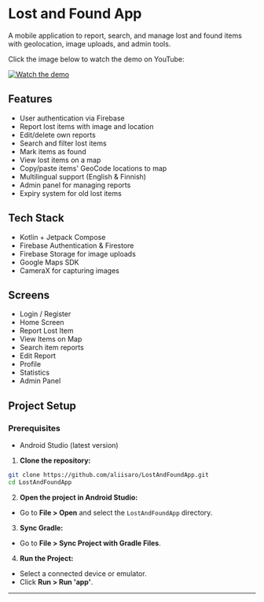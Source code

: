 # Lost and Found App

A mobile application to report, search, and manage lost and found items with geolocation, image uploads, and admin tools.

Click the image below to watch the demo on YouTube:

[![Watch the demo](https://img.youtube.com/vi/7ez7mB4x1yM/0.jpg)](https://www.youtube.com/watch?v=7ez7mB4x1yM)

## Features
- User authentication via Firebase
- Report lost items with image and location
- Edit/delete own reports
- Search and filter lost items
- Mark items as found
- View lost items on a map
- Copy/paste items' GeoCode locations to map
- Multilingual support (English & Finnish)
- Admin panel for managing reports
- Expiry system for old lost items

## Tech Stack
- Kotlin + Jetpack Compose
- Firebase Authentication & Firestore
- Firebase Storage for image uploads
- Google Maps SDK
- CameraX for capturing images

## Screens
- Login / Register
- Home Screen
- Report Lost Item
- View Items on Map
- Search item reports
- Edit Report
- Profile
- Statistics
- Admin Panel

## Project Setup

### Prerequisites
- Android Studio (latest version)

1. **Clone the repository:**

```bash
git clone https://github.com/aliisaro/LostAndFoundApp.git
cd LostAndFoundApp
```

2. **Open the project in Android Studio:**

- Go to **File > Open** and select the `LostAndFoundApp` directory.

3. **Sync Gradle:**

- Go to **File > Sync Project with Gradle Files**.

4. **Run the Project:**

- Select a connected device or emulator.
- Click **Run > Run 'app'**.
---
